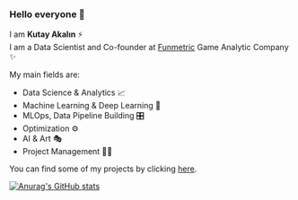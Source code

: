 ### Hello everyone 👋

I am **Kutay Akalın** ⚡️  
I am a Data Scientist and Co-founder at [Funmetric](http://funmetric.io/) Game Analytic Company ✨  

My main fields are:
- Data Science & Analytics 📈
- Machine Learning & Deep Learning 🤖
- MLOps, Data Pipeline Building 🎛️
- Optimization ⚙️
- AI & Art 🎭
- Project Management 👨‍💼

You can find some of my projects by clicking [here](https://github.com/KutayAkalin/Projects).
<!--
**KutayAkalin/kutayakalin** is a ✨ _special_ ✨ repository because its `README.md` (this file) appears on your GitHub profile.


Here are some ideas to get you started:

- 🔭 I’m currently working on ...
- 🌱 I’m currently learning ...
- 👯 I’m looking to collaborate on ...
- 🤔 I’m looking for help with ...
- 💬 Ask me about ...
- 📫 How to reach me: ...
- 😄 Pronouns: ...
- ⚡ Fun fact: ...
-->

[![Anurag's GitHub stats](https://github-readme-stats.vercel.app/api?username=kutayakalin)](https://github.com/anuraghazra/github-readme-stats)
